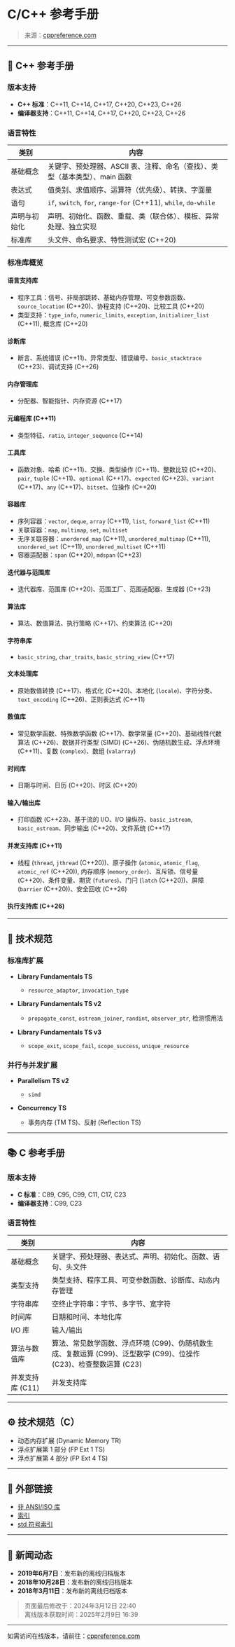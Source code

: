 # C/C++ 参考手册

> 来源：[cppreference.com](https://en.cppreference.com)

---

## 📘 C++ 参考手册

### 版本支持
- **C++ 标准**：C++11, C++14, C++17, C++20, C++23, C++26
- **编译器支持**：C++11, C++14, C++17, C++20, C++23, C++26

### 语言特性

| 类别 | 内容 |
|------|------|
| 基础概念 | 关键字、预处理器、ASCII 表、注释、命名（查找）、类型（基本类型）、main 函数 |
| 表达式 | 值类别、求值顺序、运算符（优先级）、转换、字面量 |
| 语句 | `if`, `switch`, `for`, `range-for` (C++11), `while`, `do-while` |
| 声明与初始化 | 声明、初始化、函数、重载、类（联合体）、模板、异常处理、独立实现 |
| 标准库 | 头文件、命名要求、特性测试宏 (C++20) |

### 标准库概览

#### 语言支持库
- 程序工具：信号、非局部跳转、基础内存管理、可变参数函数、`source_location` (C++20)、协程支持 (C++20)、比较工具 (C++20)
- 类型支持：`type_info`, `numeric_limits`, `exception`, `initializer_list` (C++11), 概念库 (C++20)

#### 诊断库
- 断言、系统错误 (C++11)、异常类型、错误编号、`basic_stacktrace` (C++23)、调试支持 (C++26)

#### 内存管理库
- 分配器、智能指针、内存资源 (C++17)

#### 元编程库 (C++11)
- 类型特征、`ratio`, `integer_sequence` (C++14)

#### 工具库
- 函数对象、哈希 (C++11)、交换、类型操作 (C++11)、整数比较 (C++20)、`pair`, `tuple` (C++11)、`optional` (C++17)、`expected` (C++23)、`variant` (C++17)、`any` (C++17)、`bitset`、位操作 (C++20)

#### 容器库
- 序列容器：`vector`, `deque`, `array` (C++11), `list`, `forward_list` (C++11)
- 关联容器：`map`, `multimap`, `set`, `multiset`
- 无序关联容器：`unordered_map` (C++11), `unordered_multimap` (C++11), `unordered_set` (C++11), `unordered_multiset` (C++11)
- 容器适配器：`span` (C++20), `mdspan` (C++23)

#### 迭代器与范围库
- 迭代器库、范围库 (C++20)、范围工厂、范围适配器、生成器 (C++23)

#### 算法库
- 算法、数值算法、执行策略 (C++17)、约束算法 (C++20)

#### 字符串库
- `basic_string`, `char_traits`, `basic_string_view` (C++17)

#### 文本处理库
- 原始数值转换 (C++17)、格式化 (C++20)、本地化 (`locale`)、字符分类、`text_encoding` (C++26)、正则表达式 (C++11)

#### 数值库
- 常见数学函数、特殊数学函数 (C++17)、数学常量 (C++20)、基础线性代数算法 (C++26)、数据并行类型 (SIMD) (C++26)、伪随机数生成、浮点环境 (C++11)、复数 (`complex`)、数组 (`valarray`)

#### 时间库
- 日期与时间、日历 (C++20)、时区 (C++20)

#### 输入/输出库
- 打印函数 (C++23)、基于流的 I/O、I/O 操纵符、`basic_istream`, `basic_ostream`、同步输出 (C++20)、文件系统 (C++17)

#### 并发支持库 (C++11)
- 线程 (`thread`, `jthread` (C++20))、原子操作 (`atomic`, `atomic_flag`, `atomic_ref` (C++20)), 内存顺序 (`memory_order`)、互斥锁、信号量 (C++20)、条件变量、期货 (`futures`)、门闩 (`latch` (C++20))、屏障 (`barrier` (C++20))、安全回收 (C++26)

#### 执行支持库 (C++26)

---

## 🔧 技术规范

### 标准库扩展
- **Library Fundamentals TS**
  - `resource_adaptor`, `invocation_type`

- **Library Fundamentals TS v2**
  - `propagate_const`, `ostream_joiner`, `randint`, `observer_ptr`, 检测惯用法

- **Library Fundamentals TS v3**
  - `scope_exit`, `scope_fail`, `scope_success`, `unique_resource`

### 并行与并发扩展
- **Parallelism TS v2**
  - `simd`

- **Concurrency TS**
  - 事务内存 (TM TS)、反射 (Reflection TS)

---

## 📚 C 参考手册

### 版本支持
- **C 标准**：C89, C95, C99, C11, C17, C23
- **编译器支持**：C99, C23

### 语言特性

| 类别 | 内容 |
|------|------|
| 基础概念 | 关键字、预处理器、表达式、声明、初始化、函数、语句、头文件 |
| 类型支持 | 类型支持、程序工具、可变参数函数、诊断库、动态内存管理 |
| 字符串库 | 空终止字符串：字节、多字节、宽字符 |
| 时间库 | 日期和时间、本地化库 |
| I/O 库 | 输入/输出 |
| 算法与数值库 | 算法、常见数学函数、浮点环境 (C99)、伪随机数生成、复数运算 (C99)、泛型数学 (C99)、位操作 (C23)、检查整数运算 (C23) |
| 并发支持库 (C11) | 并发支持库 |

---

## ⚙️ 技术规范（C）

- 动态内存扩展 (Dynamic Memory TR)
- 浮点扩展第 1 部分 (FP Ext 1 TS)
- 浮点扩展第 4 部分 (FP Ext 4 TS)

---

## 🔗 外部链接

- [非 ANSI/ISO 库](https://en.cppreference.com/w/cpp/links)
- [索引](https://en.cppreference.com/w/cpp/index)
- [std 符号索引](https://en.cppreference.com/w/cpp/symbol_index)

---

## 📰 新闻动态

- **2019年6月7日**：发布新的离线归档版本
- **2018年10月28日**：发布新的离线归档版本
- **2018年3月11日**：发布新的离线归档版本

> 页面最后修改于：2024年3月12日 22:40  
> 离线版本获取时间：2025年2月9日 16:39

--- 

如需访问在线版本，请前往：[cppreference.com](https://en.cppreference.com)